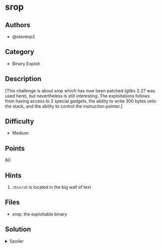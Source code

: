 # srop

## Authors
- @stevenp2

## Category
- Binary Exploit

## Description
[This challenge is about srop which has now been patched (glibc 2.27 was used here), but nevertheless is still interesting. The exploitations follows from having access to 2 special gadgets, the ability to write 300 bytes onto the stack, and the ability to control the instruction pointer.]

## Difficulty
- Medium

## Points
80

## Hints
1. `/bin/sh` is located in the big wall of text

## Files
- srop: the exploitable binary

## Solution
<details>
<summary>Spoiler</summary>

### Idea
A simple SROP challenge that would align nicely for when ROP is being taught in COMP6447. The challenge is simple as it is intended to guide the player into solving it.

### Walkthrough
1. run `ropper --file srop | grep "eax, 0x77"` and find that there is the gadget that moves 119 (sigreturn) into `eax` at `0x08048513`
2. run `ropper --file srop | grep "0x80"` and we see our syscall at address `0x08048519`
3. next we need to find where `/bin/sh`is and it turns out that it was secretly located inside that wall of text printed (highlighted in magenta)
4. read the pwntools documentation ("http://docs.pwntools.com/en/stable/rop/srop.html") to figure out how to construct the sigreturn frame
5. now all that's left to do is overflow the buffer and call sigreturn 
6. we find that the offset to the EIP is 16 bytes 
7. construct the rop chain by first running our moving our sigreturn, `0x77`, into `eax`
8. chain that with our syscall and add our forged frame at the end

### Flag
`SKYLIGHT{W0W_4DAM_w1LL_b3_s0_Pr0Ud_oF_m3}`
</details>
